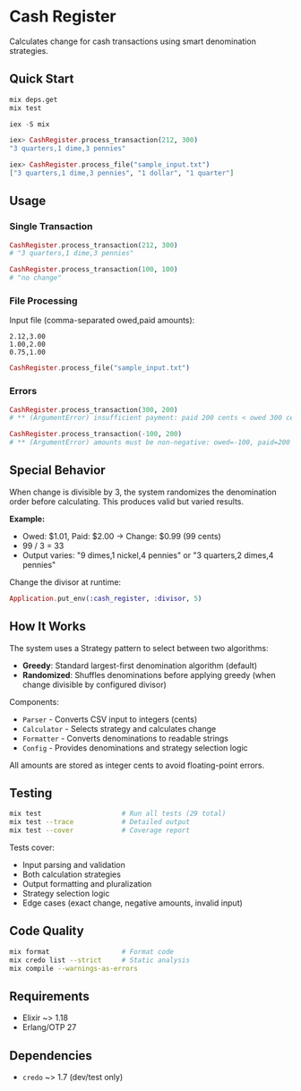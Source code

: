 # Cash Register

Calculates change for cash transactions using smart denomination strategies.

## Quick Start

```bash
mix deps.get
mix test
```

```elixir
iex -S mix

iex> CashRegister.process_transaction(212, 300)
"3 quarters,1 dime,3 pennies"

iex> CashRegister.process_file("sample_input.txt")
["3 quarters,1 dime,3 pennies", "1 dollar", "1 quarter"]
```

## Usage

### Single Transaction

```elixir
CashRegister.process_transaction(212, 300)
# "3 quarters,1 dime,3 pennies"

CashRegister.process_transaction(100, 100)
# "no change"
```

### File Processing

Input file (comma-separated owed,paid amounts):

```
2.12,3.00
1.00,2.00
0.75,1.00
```

```elixir
CashRegister.process_file("sample_input.txt")
```

### Errors

```elixir
CashRegister.process_transaction(300, 200)
# ** (ArgumentError) insufficient payment: paid 200 cents < owed 300 cents

CashRegister.process_transaction(-100, 200)
# ** (ArgumentError) amounts must be non-negative: owed=-100, paid=200
```

## Special Behavior

When change is divisible by 3, the system randomizes the denomination order before calculating. This produces valid but varied results.

**Example:**

- Owed: $1.01, Paid: $2.00 -> Change: $0.99 (99 cents)
- 99 / 3 = 33
- Output varies: "9 dimes,1 nickel,4 pennies" or "3 quarters,2 dimes,4 pennies"

Change the divisor at runtime:

```elixir
Application.put_env(:cash_register, :divisor, 5)
```

## How It Works

The system uses a Strategy pattern to select between two algorithms:

- **Greedy**: Standard largest-first denomination algorithm (default)
- **Randomized**: Shuffles denominations before applying greedy (when change divisible by configured divisor)

Components:

- `Parser` - Converts CSV input to integers (cents)
- `Calculator` - Selects strategy and calculates change
- `Formatter` - Converts denominations to readable strings
- `Config` - Provides denominations and strategy selection logic

All amounts are stored as integer cents to avoid floating-point errors.

## Testing

```bash
mix test                    # Run all tests (29 total)
mix test --trace            # Detailed output
mix test --cover            # Coverage report
```

Tests cover:

- Input parsing and validation
- Both calculation strategies
- Output formatting and pluralization
- Strategy selection logic
- Edge cases (exact change, negative amounts, invalid input)

## Code Quality

```bash
mix format                  # Format code
mix credo list --strict     # Static analysis
mix compile --warnings-as-errors
```

## Requirements

- Elixir ~> 1.18
- Erlang/OTP 27

## Dependencies

- `credo` ~> 1.7 (dev/test only)

